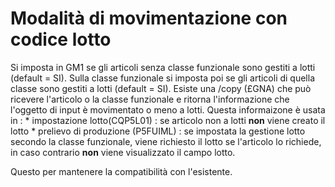 # Modalità di movimentazione con codice lotto
Si imposta in GM1 se gli articoli senza classe funzionale sono gestiti a lotti (default = SI).
Sulla classe funzionale si imposta poi se gli articoli di quella classe sono gestiti a lotti (default = SI).
Esiste una /copy (£GNA) che può ricevere l'articolo o la classe funzionale e ritorna l'informazione che l'oggetto di input è movimentato o meno a lotti. Questa informaizone è usata in : 
 \* impostazione lotto(CQP5L01) :  se articolo non a lotti __non__ viene creato il lotto
 \* prelievo di produzione (P5FUIML) :  se impostata la gestione lotto secondo la classe funzionale, viene richiesto il lotto se l'articolo lo richiede, in caso contrario __non__ viene visualizzato il campo lotto.

Questo per mantenere la compatibilità con l'esistente.
